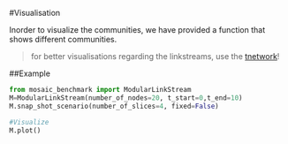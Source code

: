 #Visualisation

Inorder to visualize the communities, we have provided a function that shows different communities.

> for better visualisations regarding the linkstreams, use the [tnetwork](https://tnetwork.readthedocs.io/en/latest/notebooks/demo_visu.html)!

##Example
```python
from mosaic_benchmark import ModularLinkStream
M=ModularLinkStream(number_of_nodes=20, t_start=0,t_end=10)
M.snap_shot_scenario(number_of_slices=4, fixed=False)

#Visualize
M.plot()
```

